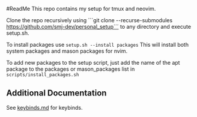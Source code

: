 #ReadMe
This repo contains my setup for tmux and neovim.

Clone the repo recursively using 
´´´git clone --recurse-submodules https://github.com/smj-dev/personal_setup´´´
to any directory and execute setup.sh. 

To install packages use 
```setup.sh --install packages``` 
This will install both system packages and mason packages for nvim.

To add new packages to the setup script, just add the name of the apt package to 
the packages or mason_packages list in 
```scripts/install_packages.sh```

## Additional Documentation
See [keybinds.md](keybinds.md) for keybinds.
